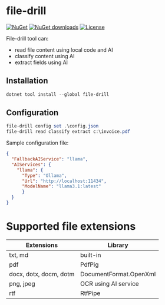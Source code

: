 # file-drill

[![NuGet](https://img.shields.io/nuget/v/file-drill.svg)](https://www.nuget.org/packages/file-drill)
[![NuGet downloads](https://img.shields.io/nuget/dt/file-drill.svg)](https://www.nuget.org/packages/file-drill)
[![License](https://img.shields.io/badge/license-MIT-green.svg)](https://github.com/danielklecha/SharpIppNext/blob/master/LICENSE.txt)

File-drill tool can:

- read file content using local code and AI
- classify content using AI
- extract fields using AI

## Installation

```powershell
dotnet tool install --global file-drill
```

## Configuration

```powershell
file-drill config set .\config.json
file-drill read classify extract c:\invoice.pdf
```

Sample configuration file:

```json
{
  "FallbackAIService": "llama",
  "AIServices": {
    "llama": {
      "Type": "Ollama",
      "Url": "http://localhost:11434",
      "ModelName": "llama3.1:latest"
      }
  }
}
```

# Supported file extensions

| Extensions | Library |
|---|---|
| txt, md | built-in |
| pdf | PdfPig |
| docx, dotx, docm, dotm | DocumentFormat.OpenXml |
| png, jpeg | OCR using AI service |
| rtf | RtfPipe |
